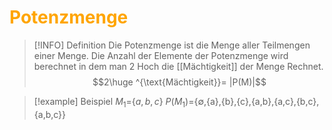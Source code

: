 # <font color = "orange">Potenzmenge</font>
>[!INFO] Definition
>Die Potenzmenge ist die Menge aller Teilmengen einer Menge.
>Die Anzahl der Elemente der Potenzmenge wird berechnet in dem man 2 Hoch die [[Mächtigkeit]] der Menge Rechnet.
>$$2\huge ^{\text{Mächtigkeit}}= |P(M)|$$

>[!example] Beispiel
>$M_1=${$a,b,c$}
>$P(M_1)=${$\emptyset$,{a},{b},{c},{a,b},{a,c},{b,c},{a,b,c}}

